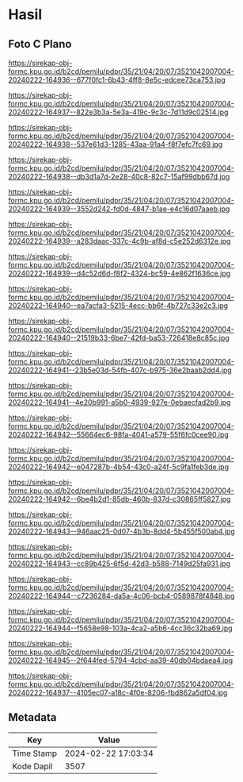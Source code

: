 # Hasil

## Foto C Plano

https://sirekap-obj-formc.kpu.go.id/b2cd/pemilu/pdpr/35/21/04/20/07/3521042007004-20240222-164936--677f0fc1-6b43-4ff8-8e5c-edcee73ca753.jpg

https://sirekap-obj-formc.kpu.go.id/b2cd/pemilu/pdpr/35/21/04/20/07/3521042007004-20240222-164937--822e3b3a-5e3a-419c-9c3c-7d11d9c02514.jpg

https://sirekap-obj-formc.kpu.go.id/b2cd/pemilu/pdpr/35/21/04/20/07/3521042007004-20240222-164938--537e61d3-1285-43aa-91a4-f8f7efc7fc69.jpg

https://sirekap-obj-formc.kpu.go.id/b2cd/pemilu/pdpr/35/21/04/20/07/3521042007004-20240222-164938--db3d1a7d-2e28-40c8-82c7-15af99dbb67d.jpg

https://sirekap-obj-formc.kpu.go.id/b2cd/pemilu/pdpr/35/21/04/20/07/3521042007004-20240222-164939--3552d242-fd0d-4847-b1ae-e4c16d07aaeb.jpg

https://sirekap-obj-formc.kpu.go.id/b2cd/pemilu/pdpr/35/21/04/20/07/3521042007004-20240222-164939--a283daac-337c-4c9b-af8d-c5e252d6312e.jpg

https://sirekap-obj-formc.kpu.go.id/b2cd/pemilu/pdpr/35/21/04/20/07/3521042007004-20240222-164939--d4c52d6d-f8f2-4324-bc59-4e862f1636ce.jpg

https://sirekap-obj-formc.kpu.go.id/b2cd/pemilu/pdpr/35/21/04/20/07/3521042007004-20240222-164940--ea7acfa3-5215-4ecc-bb6f-4b727c33e2c3.jpg

https://sirekap-obj-formc.kpu.go.id/b2cd/pemilu/pdpr/35/21/04/20/07/3521042007004-20240222-164940--21519b33-6be7-42fd-ba53-726418e8c85c.jpg

https://sirekap-obj-formc.kpu.go.id/b2cd/pemilu/pdpr/35/21/04/20/07/3521042007004-20240222-164941--23b5e03d-54fb-407c-b975-36e2baab2dd4.jpg

https://sirekap-obj-formc.kpu.go.id/b2cd/pemilu/pdpr/35/21/04/20/07/3521042007004-20240222-164941--4e20b991-a5b0-4939-927e-0ebaecfad2b9.jpg

https://sirekap-obj-formc.kpu.go.id/b2cd/pemilu/pdpr/35/21/04/20/07/3521042007004-20240222-164942--55664ec6-98fa-4041-a579-55f6fc0cee90.jpg

https://sirekap-obj-formc.kpu.go.id/b2cd/pemilu/pdpr/35/21/04/20/07/3521042007004-20240222-164942--e047287b-4b54-43c0-a24f-5c9fa1feb3de.jpg

https://sirekap-obj-formc.kpu.go.id/b2cd/pemilu/pdpr/35/21/04/20/07/3521042007004-20240222-164942--6be4b2d1-85db-460b-837d-c30865ff5827.jpg

https://sirekap-obj-formc.kpu.go.id/b2cd/pemilu/pdpr/35/21/04/20/07/3521042007004-20240222-164943--946aac25-0d07-4b3b-8dd4-5b455f500ab4.jpg

https://sirekap-obj-formc.kpu.go.id/b2cd/pemilu/pdpr/35/21/04/20/07/3521042007004-20240222-164943--cc89b425-6f5d-42d3-b588-7149d25fa931.jpg

https://sirekap-obj-formc.kpu.go.id/b2cd/pemilu/pdpr/35/21/04/20/07/3521042007004-20240222-164944--c7236284-da5a-4c06-bcb4-0589878f4848.jpg

https://sirekap-obj-formc.kpu.go.id/b2cd/pemilu/pdpr/35/21/04/20/07/3521042007004-20240222-164944--f5658e98-103a-4ca2-a5b6-4cc36c32ba69.jpg

https://sirekap-obj-formc.kpu.go.id/b2cd/pemilu/pdpr/35/21/04/20/07/3521042007004-20240222-164945--2f644fed-5794-4cbd-aa39-40db04bdaea4.jpg

https://sirekap-obj-formc.kpu.go.id/b2cd/pemilu/pdpr/35/21/04/20/07/3521042007004-20240222-164937--4105ec07-a18c-4f0e-8206-fbd862a5df04.jpg


## Metadata

| Key        | Value               |
| ---------- | ------------------- |
| Time Stamp | 2024-02-22 17:03:34 |
| Kode Dapil | 3507                |



